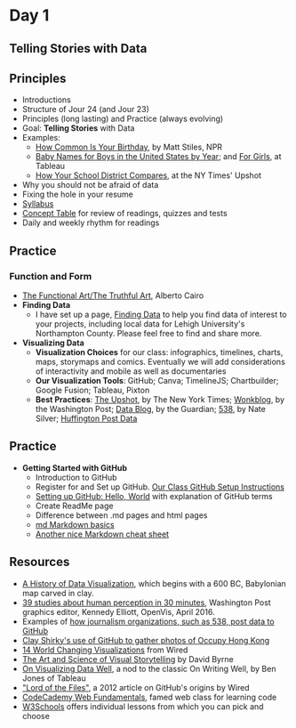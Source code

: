 # Day 1
## Telling Stories with Data

## Principles

- Introductions
- Structure of Jour 24 (and Jour 23)
- Principles (long lasting) and Practice (always evolving)
- Goal: **Telling Stories** with Data
- Examples: 
  - [How Common Is Your Birthday](http://thedailyviz.com/2012/05/12/how-common-is-your-birthday/), by Matt Stiles, NPR
  - [Baby Names for Boys in the United States by Year](https://public.tableau.com/profile/publish/analysis_17/Tableaudebord1#!/publish-confirm); and [For Girls](https://public.tableau.com/profile/jewel.loree#!/vizhome/babynames_1/Dashboard2), at Tableau
  - [How Your School District Compares](http://www.nytimes.com/interactive/2016/04/29/upshot/money-race-and-success-how-your-school-district-compares.html?em_pos=small&emc=edit_up_20160429&nl=upshot&nl_art=0&nlid=724199&ref=img&te=1&_r=0), at the NY Times' Upshot 
- Why you should not be afraid of data
- Fixing the hole in your resume
- [Syllabus](https://github.com/jacklule/DataViz-Syllabus/blob/master/Syllabus.md)
- [Concept Table](https://github.com/jacklule/DataViz-Syllabus/blob/master/ConceptTable.md) for review of readings, quizzes and tests
- Daily and weekly rhythm for readings

## Practice

### Function and Form

- [The Functional Art/The Truthful Art](http://www.thefunctionalart.com/), Alberto Cairo
- **Finding Data**
  - I have set up a page, [Finding Data](https://github.com/jacklule/DataViz-Syllabus/blob/master/Finding%20Data.md) to help you find data of interest to your projects, including local data for Lehigh University's Northampton County. Please feel free to find and share more.
- **Visualizing Data**
  - **Visualization Choices** for our class: infographics, timelines, charts, maps, storymaps and comics. Eventually we will add considerations of interactivity and mobile as well as documentaries
  - **Our Visualization Tools**: GitHub; Canva; TimelineJS; Chartbuilder; Google Fusion; Tableau, Pixton
  - **Best Practices**: [The Upshot](http://www.nytimes.com/interactive/2015/04/22/upshot/happy-birthday-upshot.html?_r=0), by The New York Times; [Wonkblog](https://www.washingtonpost.com/news/wonk/), by the Washington Post; [Data Blog](http://www.theguardian.com/data), by the Guardian; [538](http://fivethirtyeight.com/), by Nate Silver; [Huffington Post Data](http://data.huffingtonpost.com/)

## Practice 
- **Getting Started with GitHub**
  -   Introduction to GitHub
  -   Register for and Set up GitHub. [Our Class GitHub Setup Instructions](https://github.com/jacklule/DataViz-Syllabus/blob/master/GitHubSetUp.md)
  -   [Setting up GitHub: Hello, World](https://guides.github.com/activities/hello-world/) with explanation of GitHub terms
  -   Create ReadMe page
  -   Difference between .md pages and html pages
  -   [md Markdown basics](https://help.github.com/articles/basic-writing-and-formatting-syntax/)
  -   [Another nice Markdown cheat sheet](http://assemble.io/docs/Cheatsheet-Markdown.html)

## Resources

- [A History of Data Visualization](http://data-art.net/resources/history_of_vis.php), which begins with a 600 BC, Babylonian map carved in clay.
- [39 studies about human perception in 30 minutes](https://medium.com/@kennelliott/39-studies-about-human-perception-in-30-minutes-4728f9e31a73#.ej4lsy3c5), Washington Post graphics editor, Kennedy Elliott, OpenVis, April 2016. 
- Examples of [how journalism organizations, such as 538, post data to GitHub](https://github.com/showcases/open-journalism)
- [Clay Shirky's use of GitHub to gather photos of Occupy Hong Kong](https://github.com/cshirky/occupyhongkong)
- [14 World Changing Visualizations](http://www.wired.com/2014/03/beautiful-science/) from Wired
- [The Art and Science of Visual Storytelling](https://www.brainpickings.org/2013/10/08/best-american-infographics-david-byrne/) by David Byrne
- [On Visualizing Data Well](http://dataremixed.com/2015/05/on-visualizing-data-well/), a nod to the classic On Writing Well, by Ben Jones of Tableau
- ["Lord of the Files"](http://www.wired.com/2012/02/github-2/), a 2012 article on GitHub's origins by Wired
- [CodeCademy Web Fundamentals](http://www.codecademy.com/), famed web class for learning code
- [W3Schools](http://www.w3schools.com/) offers individual lessons from which you can pick and choose
